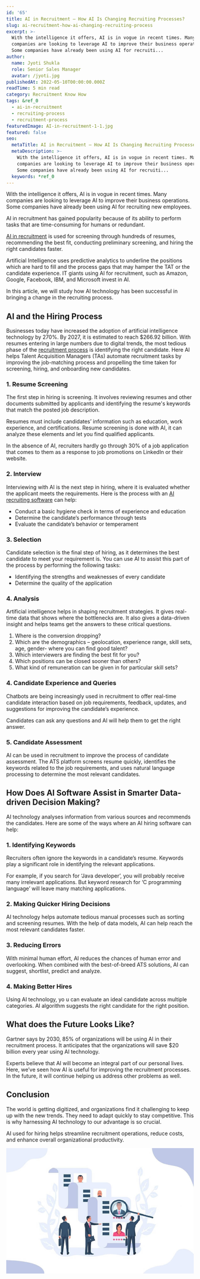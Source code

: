 ```yaml
---
id: '65'
title: AI in Recruitment – How AI Is Changing Recruiting Processes?
slug: ai-recruitment-how-ai-changing-recruiting-process
excerpt: >-
  With the intelligence it offers, AI is in vogue in recent times. Many
  companies are looking to leverage AI to improve their business operations.
  Some companies have already been using AI for recruiti...
author:
  name: Jyoti Shukla
  role: Senior Sales Manager
  avatar: /jyoti.jpg
publishedAt: 2022-05-10T00:00:00.000Z
readTime: 5 min read
category: Recruitment Know How
tags: &ref_0
  - ai-in-recruitment
  - recruiting-process
  - recruitment-process
featuredImage: AI-in-recruitment-1-1.jpg
featured: false
seo:
  metaTitle: AI in Recruitment – How AI Is Changing Recruiting Processes?
  metaDescription: >-
    With the intelligence it offers, AI is in vogue in recent times. Many
    companies are looking to leverage AI to improve their business operations.
    Some companies have already been using AI for recruiti...
  keywords: *ref_0
---
```


With the intelligence it offers, AI is in vogue in recent times. Many companies are looking to leverage AI to improve their business operations. Some companies have already been using AI for recruiting new employees.

AI in recruitment has gained popularity because of its ability to perform tasks that are time-consuming for humans or redundant. 

<!--more-->

[AI in recruitment](https://www.thetalentpool.ai/blogs/ai-applicant-tracking-system) is used for screening through hundreds of resumes, recommending the best fit, conducting preliminary screening, and hiring the right candidates faster.

Artificial Intelligence uses predictive analytics to underline the positions which are hard to fill and the process gaps that may hamper the TAT or the candidate experience. IT giants using AI for recruitment, such as Amazon, Google, Facebook, IBM, and Microsoft invest in AI. 

In this article, we will study how AI technology has been successful in bringing a change in the recruiting process.

## **AI and the Hiring Process**

Businesses today have increased the adoption of artificial intelligence technology by 270%. By 2027, it is estimated to reach $266.92 billion. With resumes entering in large numbers due to digital trends, the most tedious phase of the [recruitment process](https://www.thetalentpool.ai/blogs/slow-recruitment-process) is identifying the right candidate. Here AI helps Talent Acquisition Managers (TAs) automate recruitment tasks by improving the job-matching process and propelling the time taken for screening, hiring, and onboarding new candidates.

### 1\. **Resume Screening**

The first step in hiring is screening. It involves reviewing resumes and other documents submitted by applicants and identifying the resume's keywords that match the posted job description.

Resumes must include candidates’ information such as education, work experience, and certifications. Resume screening is done with AI, it can analyze these elements and let you find qualified applicants.

In the absence of AI, recruiters hardly go through 30% of a job application that comes to them as a response to job promotions on LinkedIn or their website.

### 2\. **Interview**

Interviewing with AI is the next step in hiring, where it is evaluated whether the applicant meets the requirements. Here is the process with an [AI recruiting software](https://www.thetalentpool.ai) can help:

- Conduct a basic hygiene check in terms of experience and education
- Determine the candidate’s performance through tests
- Evaluate the candidate’s behavior or temperament

### 3\. **Selection**

Candidate selection is the final step of hiring, as it determines the best candidate to meet your requirement is. You can use AI to assist this part of the process by performing the following tasks:

- Identifying the strengths and weaknesses of every candidate
- Determine the quality of the application

### 4\. **Analysis**

Artificial intelligence helps in shaping recruitment strategies. It gives real-time data that shows where the bottlenecks are. It also gives a data-driven insight and helps teams get the answers to these critical questions.

1. Where is the conversion dropping?
2. Which are the demographics – geolocation, experience range, skill sets, age, gender- where you can find good talent? 
3. Which interviewers are finding the best fit for you?
4. Which positions can be closed sooner than others? 
5. What kind of remuneration can be given in for particular skill sets?

### 4\. **Candidate Experience and Queries**

Chatbots are being increasingly used in recruitment to offer real-time candidate interaction based on job requirements, feedback, updates, and suggestions for improving the candidate’s experience. 

Candidates can ask any questions and AI will help them to get the right answer. 

### 5\. **Candidate Assessment**

AI can be used in recruitment to improve the process of candidate assessment. The ATS platform screens resume quickly, identifies the keywords related to the job requirements, and uses natural language processing to determine the most relevant candidates.

## How Does AI Software Assist in Smarter Data-driven Decision Making?

AI technology analyses information from various sources and recommends the candidates. Here are some of the ways where an AI hiring software can help:

### 1\. **Identifying Keywords**

Recruiters often ignore the keywords in a candidate’s resume. Keywords play a significant role in identifying the relevant applications.

For example, if you search for ‘Java developer’, you will probably receive many irrelevant applications. But keyword research for ‘C programming language’ will leave many matching applications.

### 2\. **Making Quicker Hiring Decisions**

AI technology helps automate tedious manual processes such as sorting and screening resumes. With the help of data models, AI can help reach the most relevant candidates faster. 

### 3\. **Reducing Errors**

With minimal human effort, AI reduces the chances of human error and overlooking. When combined with the best-of-breed ATS solutions, AI can suggest, shortlist, predict and analyze.

### 4\. **Making Better Hires**

Using AI technology, yo u can evaluate an ideal candidate across multiple categories. AI algorithm suggests the right candidate for the right position.

## What does the Future Looks Like?

Gartner says by 2030, 85% of organizations will be using AI in their recruitment process. It anticipates that the organizations will save $20 billion every year using AI technology.

Experts believe that AI will become an integral part of our personal lives. Here, we’ve seen how AI is useful for improving the recruitment processes. In the future, it will continue helping us address other problems as well.

## Conclusion

The world is getting digitized, and organizations find it challenging to keep up with the new trends. They need to adapt quickly to stay competitive. This is why harnessing AI technology to our advantage is so crucial.

AI used for hiring helps streamline recruitment operations, reduce costs, and enhance overall organizational productivity. 

![](images/AI-in-recruitment-1-1.jpg)
